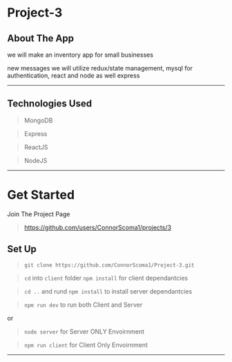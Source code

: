 
# Project-3

## About The App

we will make an inventory app for small businesses

new messages
we will utilize redux/state management, mysql for authentication, react and node as well express

---

## Technologies Used
> MongoDB

> Express

> ReactJS

> NodeJS

---

# Get Started

Join The Project Page

> https://github.com/users/ConnorScoma1/projects/3

## Set Up

> ``` git clone https://github.com/ConnorScoma1/Project-3.git ```

> ``` cd ``` into  ``` client ``` folder ``` npm install ``` for client dependantcies

> ``` cd .. ``` and rund ``` npm install ``` to install server dependantcies

> ``` npm run dev ``` to run both Client and Server 

or 

> ``` node server ``` for Server ONLY Envoirnment

> ``` npm run client ``` for Client Only Envoirnment

---


